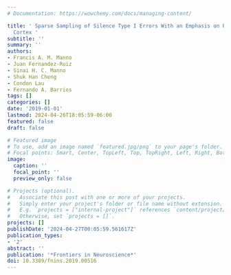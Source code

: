 ```yaml
---
# Documentation: https://wowchemy.com/docs/managing-content/

title: ' Sparse Sampling of Silence Type I Errors With an Emphasis on Primary Auditory
  Cortex '
subtitle: ''
summary: ''
authors:
- Francis A. M. Manno
- Juan Fernandez-Ruiz
- Sinai H. C. Manno
- Shuk Han Cheng
- Condon Lau
- Fernando A. Barrios
tags: []
categories: []
date: '2019-01-01'
lastmod: 2024-04-26T18:05:59-06:00
featured: false
draft: false

# Featured image
# To use, add an image named `featured.jpg/png` to your page's folder.
# Focal points: Smart, Center, TopLeft, Top, TopRight, Left, Right, BottomLeft, Bottom, BottomRight.
image:
  caption: ''
  focal_point: ''
  preview_only: false

# Projects (optional).
#   Associate this post with one or more of your projects.
#   Simply enter your project's folder or file name without extension.
#   E.g. `projects = ["internal-project"]` references `content/project/deep-learning/index.md`.
#   Otherwise, set `projects = []`.
projects: []
publishDate: '2024-04-27T00:05:59.561617Z'
publication_types:
- '2'
abstract: ''
publication: '*Frontiers in Neuroscience*'
doi: 10.3389/fnins.2019.00516
---
```

